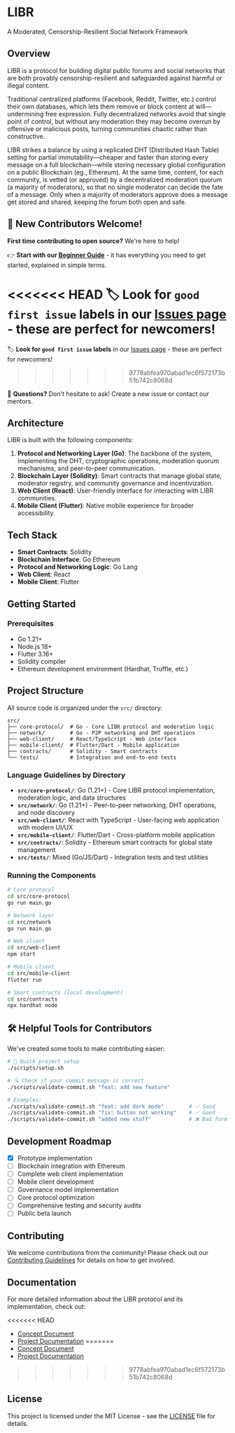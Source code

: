 # LIBR

A Moderated, Censorship-Resilient Social Network Framework

## Overview

LIBR is a protocol for building digital public forums and social networks that are both provably censorship-resilient and safeguarded against harmful or illegal content.

Traditional centralized platforms (Facebook, Reddit, Twitter, etc.) control their own databases, which lets them remove or block content at will—undermining free expression. Fully decentralized networks avoid that single point of control, but without any moderation they may become overrun by offensive or malicious posts, turning communities chaotic rather than constructive.

LIBR strikes a balance by using a replicated DHT (Distributed Hash Table) setting for partial immutability—cheaper and faster than storing every message on a full blockchain—while storing necessary global configuration on a public Blockchain (eg., Ethereum). At the same time, content, for each community, is vetted (or approved) by a decentralized moderation quorum (a majority of moderators), so that no single moderator can decide the fate of a message. Only when a majority of moderators approve does a message get stored and shared, keeping the forum both open and safe.

## 🚀 New Contributors Welcome!

**First time contributing to open source?** We're here to help! 

👉 **Start with our [Beginner Guide](docs/BEGINNER_GUIDE.md)** - it has everything you need to get started, explained in simple terms.

<<<<<<< HEAD
🏷️ **Look for `good first issue` labels** in our [Issues page](https://github.com/devlup-labs/libr/issues) - these are perfect for newcomers!
=======
🏷️ **Look for `good first issue` labels** in our [Issues page](https://github.com/libr-forum/libr/issues) - these are perfect for newcomers!
>>>>>>> 9778abfea970abad1ec6f572173b51b742c8068d

💬 **Questions?** Don't hesitate to ask! Create a new issue or contact our mentors.

## Architecture

LIBR is built with the following components:

1. **Protocol and Networking Layer (Go)**: The backbone of the system, implementing the DHT, cryptographic operations, moderation quorum mechanisms, and peer-to-peer communication.
2. **Blockchain Layer (Solidity)**: Smart contracts that manage global state, moderator registry, and community governance and incentivization.
3. **Web Client (React)**: User-friendly interface for interacting with LIBR communities.
4. **Mobile Client (Flutter)**: Native mobile experience for broader accessibility.

## Tech Stack

- **Smart Contracts**: Solidity
- **Blockchain Interface**: Go Ethereum
- **Protocol and Networking Logic**: Go Lang
- **Web Client**: React
- **Mobile Client**: Flutter

## Getting Started

### Prerequisites

- Go 1.21+
- Node.js 18+
- Flutter 3.16+
- Solidity compiler
- Ethereum development environment (Hardhat, Truffle, etc.)


## Project Structure

All source code is organized under the `src/` directory:

```
src/
├── core-protocol/  # Go - Core LIBR protocol and moderation logic
├── network/        # Go - P2P networking and DHT operations
├── web-client/     # React/TypeScript - Web interface
├── mobile-client/  # Flutter/Dart - Mobile application
├── contracts/      # Solidity - Smart contracts
└── tests/          # Integration and end-to-end tests
```

### Language Guidelines by Directory

- **`src/core-protocol/`**: Go (1.21+) - Core LIBR protocol implementation, moderation logic, and data structures
- **`src/network/`**: Go (1.21+) - Peer-to-peer networking, DHT operations, and node discovery
- **`src/web-client/`**: React with TypeScript - User-facing web application with modern UI/UX
- **`src/mobile-client/`**: Flutter/Dart - Cross-platform mobile application
- **`src/contracts/`**: Solidity - Ethereum smart contracts for global state management
- **`src/tests/`**: Mixed (Go/JS/Dart) - Integration tests and test utilities

### Running the Components

```bash
# Core protocol
cd src/core-protocol
go run main.go

# Network layer
cd src/network
go run main.go

# Web client
cd src/web-client
npm start

# Mobile client
cd src/mobile-client
flutter run

# Smart contracts (local development)
cd src/contracts
npx hardhat node
```

## 🛠️ Helpful Tools for Contributors

We've created some tools to make contributing easier:

```bash
# 🚀 Quick project setup
./scripts/setup.sh

# 🔍 Check if your commit message is correct
./scripts/validate-commit.sh "feat: add new feature"

# Examples:
./scripts/validate-commit.sh "feat: add dark mode"        # ✅ Good
./scripts/validate-commit.sh "fix: button not working"    # ✅ Good  
./scripts/validate-commit.sh "added new stuff"            # ❌ Bad format
```

## Development Roadmap

- [x] Prototype implementation
- [ ] Blockchain integration with Ethereum
- [ ] Complete web client implementation
- [ ] Mobile client development
- [ ] Governance model implementation
- [ ] Core protocol optimization
- [ ] Comprehensive testing and security audits
- [ ] Public beta launch

## Contributing

We welcome contributions from the community! Please check out our [Contributing Guidelines](CONTRIBUTING.md) for details on how to get involved.

## Documentation

For more detailed information about the LIBR protocol and its implementation, check out:

<<<<<<< HEAD
- [Concept Document](https://github.com/devlup-labs/libr/blob/main/docs/libr_soc_concept_doc.pdf)
- [Project Documentation](https://github.com/devlup-labs/libr/blob/main/docs/libr_project_doc.pdf)
=======
- [Concept Document](https://github.com/libr-forum/libr/blob/main/docs/libr_soc_concept_doc.pdf)
- [Project Documentation](https://github.com/libr-forum/libr/blob/main/docs/libr_project_doc.pdf)
>>>>>>> 9778abfea970abad1ec6f572173b51b742c8068d

## License

This project is licensed under the MIT License - see the [LICENSE](LICENSE) file for details.


